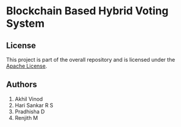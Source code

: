 # Blockchain Based Hybrid Voting System

## License

This project is part of the overall repository and is licensed under the [Apache License](../LICENSE).

## Authors

1. Akhil Vinod
2. Hari Sankar R S
3. Pradhisha D
4. Renjith M
